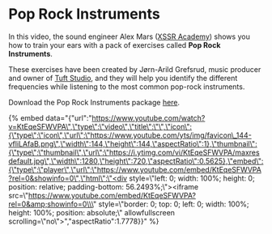 # Pop Rock Instruments

In this video, the sound engineer Alex Mars \([XSSR Academy](http://xssracademy.com/)\) shows you how to train your ears with a pack of exercises called **Pop Rock Instruments**.

These exercises have been created by Jørn-Arild Grefsrud, music producer and owner of [Tuft Studio](http://www.tuftstudio.no/), and they will help you identify the different frequencies while listening to the most common pop-rock instruments.

Download the Pop Rock Instruments package [here](https://docs.trainyourears.com/exercises/jorn-arild-grefsrud/pop-rock-instruments.html).

{% embed data="{\"url\":\"https://www.youtube.com/watch?v=KtEqeSFWVPA\",\"type\":\"video\",\"title\":\"\",\"icon\":{\"type\":\"icon\",\"url\":\"https://www.youtube.com/yts/img/favicon\_144-vfliLAfaB.png\",\"width\":144,\"height\":144,\"aspectRatio\":1},\"thumbnail\":{\"type\":\"thumbnail\",\"url\":\"https://i.ytimg.com/vi/KtEqeSFWVPA/maxresdefault.jpg\",\"width\":1280,\"height\":720,\"aspectRatio\":0.5625},\"embed\":{\"type\":\"player\",\"url\":\"https://www.youtube.com/embed/KtEqeSFWVPA?rel=0&showinfo=0\",\"html\":\"<div style=\\\"left: 0; width: 100%; height: 0; position: relative; padding-bottom: 56.2493%;\\\"><iframe src=\\\"https://www.youtube.com/embed/KtEqeSFWVPA?rel=0&amp;showinfo=0\\\" style=\\\"border: 0; top: 0; left: 0; width: 100%; height: 100%; position: absolute;\\\" allowfullscreen scrolling=\\\"no\\\"></iframe></div>\",\"aspectRatio\":1.7778}}" %}

